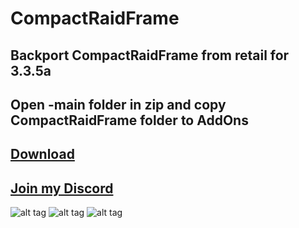 # CompactRaidFrame
## Backport CompactRaidFrame from retail for 3.3.5a

## Open -main folder in zip and copy CompactRaidFrame folder to AddOns

## [Download](https://github.com/RomanSpector/CompactRaidFrame/archive/refs/heads/main.zip)

## [Join my Discord](https://discord.gg/wXw6pTvxMQ)

![alt tag](https://media.discordapp.net/attachments/761857830923665418/849274584591368222/CUF-raid.png?width=880&height=627) 
![alt tag](https://media.discordapp.net/attachments/761857830923665418/849274602336419840/CUF-party.png?width=880&height=627) 
![alt tag](https://media.discordapp.net/attachments/761857830923665418/849274602336419840/CUF-party.png?width=880&height=627) 
